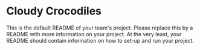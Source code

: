 # Cloudy Crocodiles
This is the default README of your team's project. Please replace this by a README with more information on your project. At the very least, your README should contain information on how to set-up and run your project.
